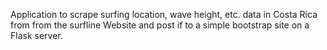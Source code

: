 Application to scrape surfing location, wave height, etc. data in Costa Rica from from the surfline Website and post if to a simple bootstrap site on a Flask server. 
